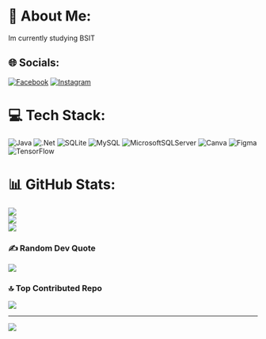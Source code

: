 # 💫 About Me:
Im currently studying BSIT


## 🌐 Socials:
[![Facebook](https://img.shields.io/badge/Facebook-%231877F2.svg?logo=Facebook&logoColor=white)](https://facebook.com/arianlance.ortega) [![Instagram](https://img.shields.io/badge/Instagram-%23E4405F.svg?logo=Instagram&logoColor=white)](https://instagram.com/lance.1hp) 

# 💻 Tech Stack:
![Java](https://img.shields.io/badge/java-%23ED8B00.svg?style=for-the-badge&logo=openjdk&logoColor=white) ![.Net](https://img.shields.io/badge/.NET-5C2D91?style=for-the-badge&logo=.net&logoColor=white) ![SQLite](https://img.shields.io/badge/sqlite-%2307405e.svg?style=for-the-badge&logo=sqlite&logoColor=white) ![MySQL](https://img.shields.io/badge/mysql-4479A1.svg?style=for-the-badge&logo=mysql&logoColor=white) ![MicrosoftSQLServer](https://img.shields.io/badge/Microsoft%20SQL%20Server-CC2927?style=for-the-badge&logo=microsoft%20sql%20server&logoColor=white) ![Canva](https://img.shields.io/badge/Canva-%2300C4CC.svg?style=for-the-badge&logo=Canva&logoColor=white) ![Figma](https://img.shields.io/badge/figma-%23F24E1E.svg?style=for-the-badge&logo=figma&logoColor=white) ![TensorFlow](https://img.shields.io/badge/TensorFlow-%23FF6F00.svg?style=for-the-badge&logo=TensorFlow&logoColor=white)
# 📊 GitHub Stats:
![](https://github-readme-stats.vercel.app/api?username=L-ORTEGA&theme=dark&hide_border=false&include_all_commits=false&count_private=false)<br/>
![](https://nirzak-streak-stats.vercel.app/?user=L-ORTEGA&theme=dark&hide_border=false)<br/>
![](https://github-readme-stats.vercel.app/api/top-langs/?username=L-ORTEGA&theme=dark&hide_border=false&include_all_commits=false&count_private=false&layout=compact)

### ✍️ Random Dev Quote
![](https://quotes-github-readme.vercel.app/api?type=horizontal&theme=radical)

### 🔝 Top Contributed Repo
![](https://github-contributor-stats.vercel.app/api?username=L-ORTEGA&limit=5&theme=dark&combine_all_yearly_contributions=true)

---
[![](https://visitcount.itsvg.in/api?id=L-ORTEGA&icon=5&color=0)](https://visitcount.itsvg.in)

<!-- Proudly created with GPRM ( https://gprm.itsvg.in ) -->
